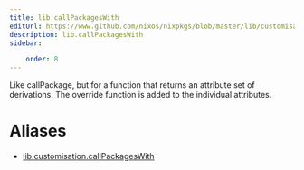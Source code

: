 ```yaml
---
title: lib.callPackagesWith
editUrl: https://www.github.com/nixos/nixpkgs/blob/master/lib/customisation.nix#L184C22
description: lib.callPackagesWith
sidebar:

    order: 8
---
```


Like callPackage, but for a function that returns an attribute
set of derivations. The override function is added to the
individual attributes.


# Aliases

- [lib.customisation.callPackagesWith](reference/lib/customisation/lib-customisation-callPackagesWith)


